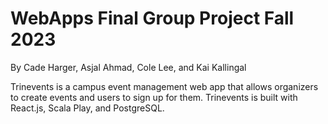 # WebApps Final Group Project Fall 2023

By Cade Harger, Asjal Ahmad, Cole Lee, and Kai Kallingal

Trinevents is a campus event management web app that allows organizers to create events and users to sign up for them. Trinevents is built with React.js, Scala Play, and PostgreSQL.
